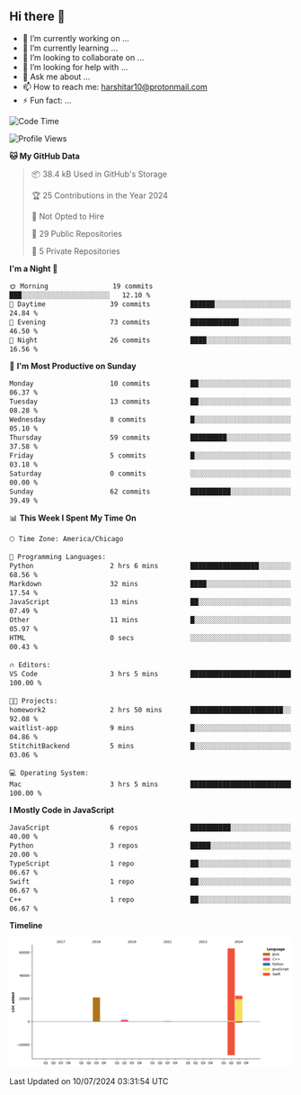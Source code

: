 ## Hi there 👋

- 🔭 I’m currently working on ...
- 🌱 I’m currently learning ...
- 👯 I’m looking to collaborate on ...
- 🤔 I’m looking for help with ...
- 💬 Ask me about ...
- 📫 How to reach me: harshitar10@protonmail.com
- ⚡ Fun fact: ...
  
<!--START_SECTION:waka-->
![Code Time](http://img.shields.io/badge/Code%20Time-4%20hrs%2021%20mins-blue)

![Profile Views](http://img.shields.io/badge/Profile%20Views-0-blue)

**🐱 My GitHub Data** 

> 📦 38.4 kB Used in GitHub's Storage 
 > 
> 🏆 25 Contributions in the Year 2024
 > 
> 🚫 Not Opted to Hire
 > 
> 📜 29 Public Repositories 
 > 
> 🔑 5 Private Repositories 
 > 
**I'm a Night 🦉** 

```text
🌞 Morning                19 commits          ███░░░░░░░░░░░░░░░░░░░░░░   12.10 % 
🌆 Daytime                39 commits          ██████░░░░░░░░░░░░░░░░░░░   24.84 % 
🌃 Evening                73 commits          ████████████░░░░░░░░░░░░░   46.50 % 
🌙 Night                  26 commits          ████░░░░░░░░░░░░░░░░░░░░░   16.56 % 
```
📅 **I'm Most Productive on Sunday** 

```text
Monday                   10 commits          ██░░░░░░░░░░░░░░░░░░░░░░░   06.37 % 
Tuesday                  13 commits          ██░░░░░░░░░░░░░░░░░░░░░░░   08.28 % 
Wednesday                8 commits           █░░░░░░░░░░░░░░░░░░░░░░░░   05.10 % 
Thursday                 59 commits          █████████░░░░░░░░░░░░░░░░   37.58 % 
Friday                   5 commits           █░░░░░░░░░░░░░░░░░░░░░░░░   03.18 % 
Saturday                 0 commits           ░░░░░░░░░░░░░░░░░░░░░░░░░   00.00 % 
Sunday                   62 commits          ██████████░░░░░░░░░░░░░░░   39.49 % 
```


📊 **This Week I Spent My Time On** 

```text
🕑︎ Time Zone: America/Chicago

💬 Programming Languages: 
Python                   2 hrs 6 mins        █████████████████░░░░░░░░   68.56 % 
Markdown                 32 mins             ████░░░░░░░░░░░░░░░░░░░░░   17.54 % 
JavaScript               13 mins             ██░░░░░░░░░░░░░░░░░░░░░░░   07.49 % 
Other                    11 mins             █░░░░░░░░░░░░░░░░░░░░░░░░   05.97 % 
HTML                     0 secs              ░░░░░░░░░░░░░░░░░░░░░░░░░   00.43 % 

🔥 Editors: 
VS Code                  3 hrs 5 mins        █████████████████████████   100.00 % 

🐱‍💻 Projects: 
homework2                2 hrs 50 mins       ███████████████████████░░   92.08 % 
waitlist-app             9 mins              █░░░░░░░░░░░░░░░░░░░░░░░░   04.86 % 
StitchitBackend          5 mins              █░░░░░░░░░░░░░░░░░░░░░░░░   03.06 % 

💻 Operating System: 
Mac                      3 hrs 5 mins        █████████████████████████   100.00 % 
```

**I Mostly Code in JavaScript** 

```text
JavaScript               6 repos             ██████████░░░░░░░░░░░░░░░   40.00 % 
Python                   3 repos             █████░░░░░░░░░░░░░░░░░░░░   20.00 % 
TypeScript               1 repo              ██░░░░░░░░░░░░░░░░░░░░░░░   06.67 % 
Swift                    1 repo              ██░░░░░░░░░░░░░░░░░░░░░░░   06.67 % 
C++                      1 repo              ██░░░░░░░░░░░░░░░░░░░░░░░   06.67 % 
```



**Timeline**

![Lines of Code chart](https://raw.githubusercontent.com/hharshitarora/hharshitarora/main/assets/bar_graph.png)


 Last Updated on 10/07/2024 03:31:54 UTC
<!--END_SECTION:waka-->

<!--
**hharshitarora/hharshitarora** is a ✨ _special_ ✨ repository because its `README.md` (this file) appears on your GitHub profile.

Here are some ideas to get you started:

- 🔭 I’m currently working on ...
- 🌱 I’m currently learning ...
- 👯 I’m looking to collaborate on ...
- 🤔 I’m looking for help with ...
- 💬 Ask me about ...
- 📫 How to reach me: ...
- 😄 Pronouns: ...
- ⚡ Fun fact: ...
-->
